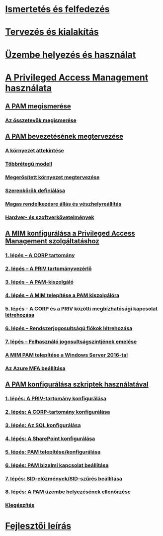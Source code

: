 # [Ismertetés és felfedezés](/microsoft-identity-manager/understand-explore/microsoft-identity-manager-2016)
# [Tervezés és kialakítás](/microsoft-identity-manager/plan-design/microsoft-identity-manager-2016-supported-platforms)
# [Üzembe helyezés és használat](/microsoft-identity-manager/deploy-use/microsoft-identity-manager-deploy)
# [A Privileged Access Management használata](privileged-identity-management-for-active-directory-domain-services.md)
## [A PAM megismerése](privileged-identity-management-for-active-directory-domain-services.md)
### [Az összetevők megismerése](principles-of-operation.md)
## [A PAM bevezetésének megtervezése](environment-overview.md)
### [A környezet áttekintése](environment-overview.md)
### [Többrétegű modell](tier-model-for-partitioning-administrative-privileges.md)
### [Megerősített környezet megtervezése](planning-bastion-environment.md)
### [Szerepkörök definiálása](defining-roles-for-pam.md)
### [Magas rendelkezésre állás és vészhelyreállítás](high-availability-disaster-recovery-considerations-bastion-environment.md)
### [Hardver- és szoftverkövetelmények](hardware-software-requirements.md)
## [A MIM konfigurálása a Privileged Access Management szolgáltatáshoz](configuring-mim-environment-for-pam.md)
### [1. lépés – A CORP tartomány](step-1-prepare-corp-domain.md)
### [2. lépés – A PRIV tartományvezérlő](step-2-prepare-priv-domain-controller.md)
### [3. lépés – A PAM-kiszolgáló](step-3-prepare-pam-server.md)
### [4. lépés – A MIM telepítése a PAM kiszolgálóra](step-4-install-mim-components-on-pam-server.md)
### [5. lépés – A CORP és a PRIV közötti megbízhatósági kapcsolat létrehozása](step-5-establish-trust-between-priv-corp-forests.md)
### [6. lépés – Rendszerjogosultságú fiókok létrehozása](step-6-transition-group-to-pam.md)
### [7. lépés – Felhasználó jogosultságszintjének emelése](step-7-elevate-user-access.md)
### [A MIM PAM telepítése a Windows Server 2016-tal](deploy-pam-with-windows-server-2016.md)
### [Az Azure MFA beállítása](use-azure-mfa-for-activation.md)
## [A PAM konfigurálása szkriptek használatával](sp1-pam-configure-using-scripts.md)
### [1. lépés: A PRIV-tartomány konfigurálása](sp1-step1-configuring-priv-domain.md)
### [2. lépés: A CORP-tartomány konfigurálása](sp1-step2-configuring-corp-domain.md)
### [3. lépés: Az SQL konfigurálása](sp1-step3-installing-configuring-sql.md)
### [4. lépés: A SharePoint konfigurálása](sp1-step4-configuring-sharepoint.md)
### [5. lépés: PAM telepítése/konfigurálása](sp1-step5-configuring-pam.md)
### [6. lépés: PAM bizalmi kapcsolat beállítása](sp1-step6-setup-pam-trust.md)
### [7. lépés: SID-előzmények/SID-szűrés beállítása](sp1-step7-setup-sidhistory-sidfiltering.md)
### [8. lépés: A PAM üzembe helyezésének ellenőrzése](sp1-step8-pam-deployment-verification.md)
### [Kiegészítés](sp1-pam-deployment-addendum.md)
# [Fejlesztői leírás](/microsoft-identity-manager/reference/microsoft-identity-manager-2016-developer-reference)


<!--HONumber=Feb17_HO3-->


